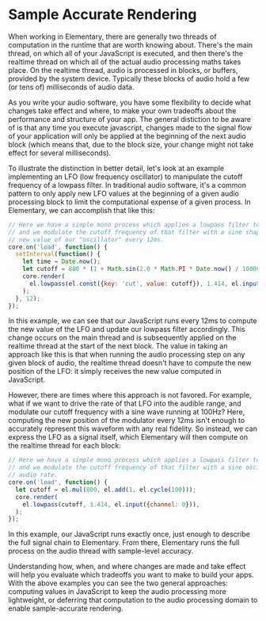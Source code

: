# Sample Accurate Rendering

When working in Elementary, there are generally two threads of computation in the runtime
that are worth knowing about. There's the main thread, on which all of your JavaScript is executed,
and then there's the realtime thread on which all of the actual audio processing maths takes place.
On the realtime thread, audio is processed in blocks, or buffers, provided by the system device. Typically
these blocks of audio hold a few (or tens of) milliseconds of audio data.

As you write your audio software, you have some flexibility to decide what changes take effect
and where, to make your own tradeoffs about the performance and structure of your app. The general
distiction to be aware of is that any time you execute javascript, changes made to the signal flow
of your application will only be applied at the beginning of the next audio block (which means that, due
to the block size, your change might not take effect for several milliseconds).

To illustrate the distinction in better detail, let's look at an example implementing an LFO (low
frequency oscillator) to manipulate the cutoff frequency of a lowpass filter. In traditional audio software,
it's a common pattern to only apply new LFO values at the beginning of a given audio processing block to
limit the computational expense of a given process. In Elementary, we can accomplish that like this:

```js
// Here we have a simple mono process which applies a lowpass filter to the input signal,
// and we modulate the cutoff frequency of that filter with a sine shape by computing the
// new value of our "oscillator" every 12ms.
core.on('load', function() {
  setInterval(function() {
    let time = Date.now();
    let cutoff = 800 * (1 + Math.sin(2.0 * Math.PI * Date.now() / 10000));
    core.render(
      el.lowpass(el.const({key: 'cut', value: cutoff}), 1.414, el.input({channel: 0})),
    );
  }, 12);
});
```

In this example, we can see that our JavaScript runs every 12ms to compute the new value
of the LFO and update our lowpass filter accordingly. This change occurs on the main thread
and is subsequently applied on the realtime thread at the start of the next block. The value in
taking an approach like this is that when running the audio processing step on any given block
of audio, the realtime thread doesn't have to compute the new position of the LFO: it simply receives
the new value computed in JavaScript.

However, there are times where this approach is not favored. For example, what if we want to drive
the rate of that LFO into the audible range, and modulate our cutoff frequency with a sine wave running
at 100Hz? Here, computing the new position of the modulator every 12ms isn't enough to accurately represent
this waveform with any real fidelity. So instead, we can express the LFO as a signal itself, which Elementary
will then compute on the realtime thread for each block:

```js
// Here we have a simple mono process which applies a lowpass filter to the input signal,
// and we modulate the cutoff frequency of that filter with a sine oscillator running at
// audio rate.
core.on('load', function() {
  let cutoff = el.mul(800, el.add(1, el.cycle(100)));
  core.render(
    el.lowpass(cutoff, 1.414, el.input({channel: 0})),
  );
});
```

In this example, our JavaScript runs exactly once, just enough to describe the full signal
chain to Elementary. From there, Elementary runs the full process on the audio thread with sample-level
accuracy.

Understanding how, when, and where changes are made and take effect will help you evaluate
which tradeoffs you want to make to build your apps. With the above examples you can see
the two general approaches: computing values in JavaScript to keep the audio processing more
lightweight, or deferring that computation to the audio processing domain to enable sample-accurate rendering.
